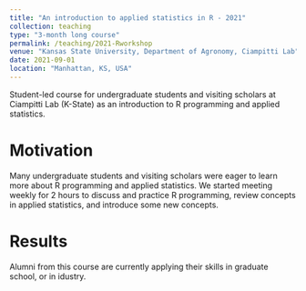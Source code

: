 ```yaml
---
title: "An introduction to applied statistics in R - 2021"
collection: teaching
type: "3-month long course"
permalink: /teaching/2021-Rworkshop
venue: "Kansas State University, Department of Agronomy, Ciampitti Lab"
date: 2021-09-01
location: "Manhattan, KS, USA"
---
```


Student-led course for undergraduate students and visiting scholars at Ciampitti Lab (K-State) as an introduction to R programming and applied statistics.

Motivation
======
Many undergraduate students and visiting scholars were eager to learn more about R programming and applied statistics. 
We started meeting weekly for 2 hours to discuss and practice R programming, review concepts in applied statistics, and introduce some new concepts. 

Results
======
Alumni from this course are currently applying their skills in graduate school, or in idustry.

